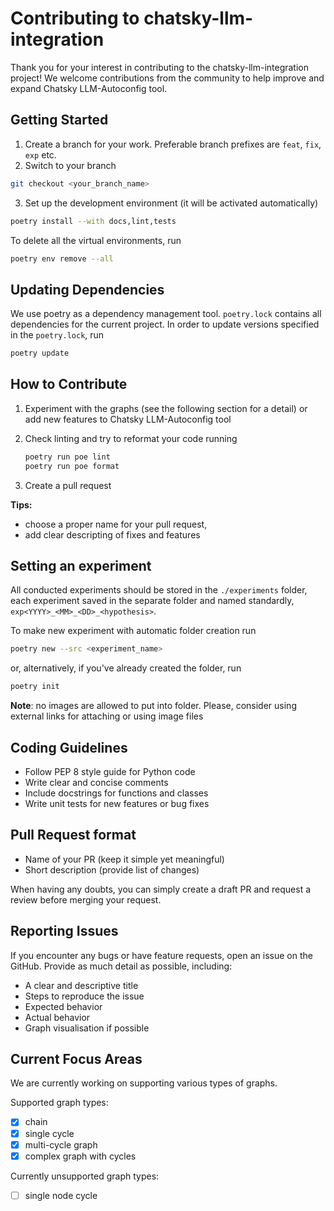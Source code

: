# Contributing to chatsky-llm-integration

Thank you for your interest in contributing to the chatsky-llm-integration project! We welcome contributions from the community to help improve and expand Chatsky LLM-Autoconfig tool.

## Getting Started

1. Create a branch for your work. Preferable branch prefixes are `feat`, `fix`, `exp` etc.
2. Switch to your branch

```bash
git checkout <your_branch_name>
```

3. Set up the development environment (it will be activated automatically)

```bash
poetry install --with docs,lint,tests
```

To delete all the virtual environments, run

```bash
poetry env remove --all
```

## Updating Dependencies

We use poetry as a dependency management tool. `poetry.lock` contains all dependencies for the current project. In order to update versions specified in the `poetry.lock`, run

```bash
poetry update
```

## How to Contribute

1. Experiment with the graphs (see the following section for a detail) or add new features to Chatsky LLM-Autoconfig tool

2. Check linting and try to reformat your code running

    ```bash
    poetry run poe lint
    poetry run poe format
    ```

3. Create a pull request

**Tips:**
- choose a proper name for your pull request,
- add clear descripting of fixes and features

## Setting an experiment

All conducted experiments should be stored in the `./experiments` folder, each experiment saved in the separate folder and named standardly, `exp<YYYY>_<MM>_<DD>_<hypothesis>`.

To make new experiment with automatic folder creation run

```bash
poetry new --src <experiment_name>
```

or, alternatively, if you've already created the folder, run

```bash
poetry init
```

**Note**: no images are allowed to put into folder. Please, consider using external links for attaching or using image files

## Coding Guidelines

- Follow PEP 8 style guide for Python code
- Write clear and concise comments
- Include docstrings for functions and classes
- Write unit tests for new features or bug fixes

## Pull Request format

- Name of your PR (keep it simple yet meaningful)
- Short description (provide list of changes)

When having any doubts, you can simply create a draft PR and request a review before merging your request.

## Reporting Issues

If you encounter any bugs or have feature requests, open an issue on the GitHub. Provide as much detail as possible, including:

- A clear and descriptive title
- Steps to reproduce the issue
- Expected behavior
- Actual behavior
- Graph visualisation if possible

## Current Focus Areas

We are currently working on supporting various types of graphs.

Supported graph types:

- [x] chain
- [x] single cycle
- [x] multi-cycle graph
- [x] complex graph with cycles

Currently unsupported graph types:

- [ ] single node cycle
